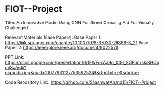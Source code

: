 # FIOT--Project
Title: An Innovative Model Using CNN For Street Crossing Aid For Visually Challenged

Relevant Materials (Base Papers): 
Base Paper 1: https://link.springer.com/chapter/10.1007/978-3-030-29888-3_21
Base Paper 2: https://ieeexplore.ieee.org/document/9022570

PPT Link: https://docs.google.com/presentation/d/1FWFoxAa9n_Dt9I_SOFunxskjSHOqmiXx/edit?usp=sharing&ouid=100779311277535925249&rtpof=true&sd=true

Code Repository Link:
https://github.com/ShashwatAnand15/FIOT--Project
